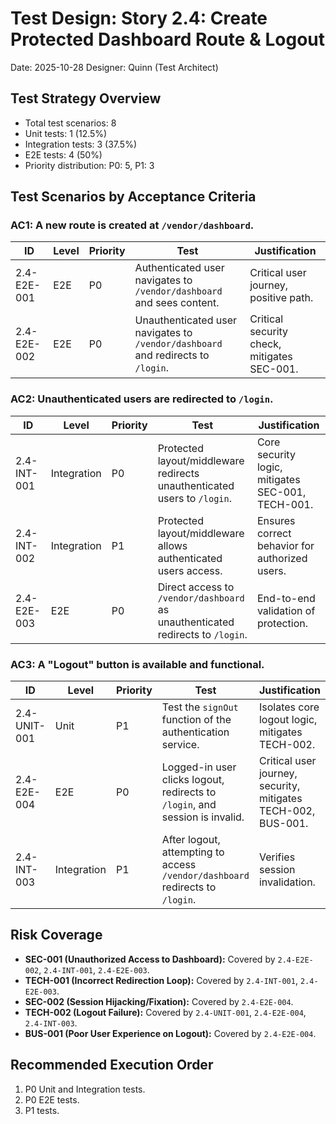 # Test Design: Story 2.4: Create Protected Dashboard Route & Logout

Date: 2025-10-28
Designer: Quinn (Test Architect)

## Test Strategy Overview

- Total test scenarios: 8
- Unit tests: 1 (12.5%)
- Integration tests: 3 (37.5%)
- E2E tests: 4 (50%)
- Priority distribution: P0: 5, P1: 3

## Test Scenarios by Acceptance Criteria

### AC1: A new route is created at `/vendor/dashboard`.

| ID            | Level | Priority | Test                                                                    | Justification                                    |
| ------------- | ----- | -------- | ----------------------------------------------------------------------- | ------------------------------------------------ |
| 2.4-E2E-001   | E2E   | P0       | Authenticated user navigates to `/vendor/dashboard` and sees content.   | Critical user journey, positive path.            |
| 2.4-E2E-002   | E2E   | P0       | Unauthenticated user navigates to `/vendor/dashboard` and redirects to `/login`. | Critical security check, mitigates SEC-001.      |

### AC2: Unauthenticated users are redirected to `/login`.

| ID            | Level       | Priority | Test                                                                    | Justification                                    |
| ------------- | ----------- | -------- | ----------------------------------------------------------------------- | ------------------------------------------------ |
| 2.4-INT-001   | Integration | P0       | Protected layout/middleware redirects unauthenticated users to `/login`. | Core security logic, mitigates SEC-001, TECH-001. |
| 2.4-INT-002   | Integration | P1       | Protected layout/middleware allows authenticated users access.          | Ensures correct behavior for authorized users.   |
| 2.4-E2E-003   | E2E         | P0       | Direct access to `/vendor/dashboard` as unauthenticated redirects to `/login`. | End-to-end validation of protection.             |

### AC3: A "Logout" button is available and functional.

| ID            | Level       | Priority | Test                                                                    | Justification                                    |
| ------------- | ----------- | -------- | ----------------------------------------------------------------------- | ------------------------------------------------ |
| 2.4-UNIT-001  | Unit        | P1       | Test the `signOut` function of the authentication service.              | Isolates core logout logic, mitigates TECH-002.  |
| 2.4-E2E-004   | E2E         | P0       | Logged-in user clicks logout, redirects to `/login`, and session is invalid. | Critical user journey, security, mitigates TECH-002, BUS-001. |
| 2.4-INT-003   | Integration | P1       | After logout, attempting to access `/vendor/dashboard` redirects to `/login`. | Verifies session invalidation.                   |

## Risk Coverage

- **SEC-001 (Unauthorized Access to Dashboard):** Covered by `2.4-E2E-002`, `2.4-INT-001`, `2.4-E2E-003`.
- **TECH-001 (Incorrect Redirection Loop):** Covered by `2.4-INT-001`, `2.4-E2E-003`.
- **SEC-002 (Session Hijacking/Fixation):** Covered by `2.4-E2E-004`.
- **TECH-002 (Logout Failure):** Covered by `2.4-UNIT-001`, `2.4-E2E-004`, `2.4-INT-003`.
- **BUS-001 (Poor User Experience on Logout):** Covered by `2.4-E2E-004`.

## Recommended Execution Order

1.  P0 Unit and Integration tests.
2.  P0 E2E tests.
3.  P1 tests.
